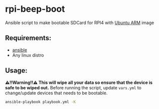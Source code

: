 # rpi-beep-boot
Ansible script to make bootable SDCard for RPI4 with [Ubuntu ARM](https://ubuntu.com/download/raspberry-pi) image

## Requirements:
- [ansible](https://www.ansible.com/)
- Any linux distro

## Usage:
**⚠️!!Warning!!⚠️ This will wipe all your data so ensure that the device is safe to be wiped out.**
Before running the script, update `vars.yml` to change/update devices that needs to be bootable.

```sh
ansible-playbook playbook.yml -K 
```

